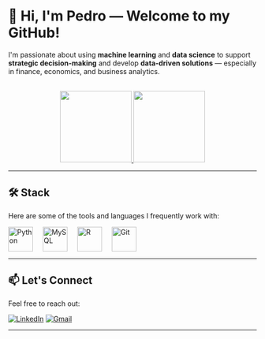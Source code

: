 # 👋 Hi, I'm Pedro — Welcome to my GitHub!

I'm passionate about using **machine learning** and **data science** to support **strategic decision-making** and develop **data-driven solutions** — especially in finance, economics, and business analytics.

<br>

<div align="center">
  <a href="https://github.com/peuserrano">
    <img height="145em" src="https://github-readme-stats.vercel.app/api?username=peuserrano&count_private=true&include_all_commits=true&show_icons=true&theme=dracula&hide_border=false&show_owner=true"/>
    <img height="145em" src="https://github-readme-stats.vercel.app/api/top-langs/?username=peuserrano&theme=dracula&hide_border=false&layout=compact"/>
  </a>
</div>

---

## 🛠️ Stack

Here are some of the tools and languages I frequently work with:

<div style="display: flex; flex-wrap: wrap; gap: 20px; align-items: center;">
  <img height="50" src="https://cdn.jsdelivr.net/gh/devicons/devicon/icons/python/python-original.svg" alt="Python"/>
  <img height="50" src="https://cdn.jsdelivr.net/gh/devicons/devicon/icons/mysql/mysql-original-wordmark.svg" alt="MySQL"/>
  <img height="50" src="https://cdn.jsdelivr.net/gh/devicons/devicon/icons/r/r-original.svg" alt="R"/>
  <img height="50" src="https://cdn.jsdelivr.net/gh/devicons/devicon/icons/git/git-original.svg" alt="Git"/>
</div>

---

## 📫 Let's Connect

Feel free to reach out:

[![LinkedIn](https://img.shields.io/badge/-LinkedIn-0077B5?style=for-the-badge&logo=linkedin&logoColor=white)](https://www.linkedin.com/in/pedro-serrano-476815201/)
[![Gmail](https://img.shields.io/badge/-Gmail-D14836?style=for-the-badge&logo=gmail&logoColor=white)](mailto:pserranonascimento@gmail.com)

---
